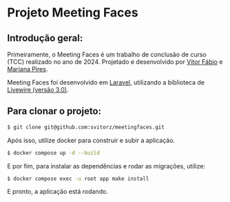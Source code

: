 # Projeto Meeting Faces

## Introdução geral:

Primeiramente, o Meeting Faces é um trabalho de conclusão de curso (TCC) realizado no ano de 2024. Projetado e desenvolvido por [Vitor Fábio](https://www.linkedin.com/in/svitorz) e [Mariana Pires](https://www.linkedin.com/in/mariana-pires-b59376331/).

Meeting Faces foi desenvolvido em [Laravel](https://laravel.com), utilizando a biblioteca de [Livewire (versão 3.0)](https://livewire.laravel.com/]).

## Para clonar o projeto:

```bash
$ git clone git@github.com:svitorz/meetingfaces.git
```

Após isso, utilize docker para construir e subir a aplicação.

```bash
$ docker compose up -d --build
```

E por fim, para instalar as dependências e rodar as migrações, utilize:

```bash
$ docker compose exec -u root app make install
```

E pronto, a aplicação está rodando.
